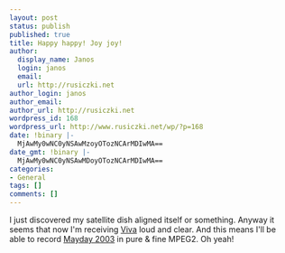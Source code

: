 ```yaml
---
layout: post
status: publish
published: true
title: Happy happy! Joy joy!
author:
  display_name: Janos
  login: janos
  email: 
  url: http://rusiczki.net
author_login: janos
author_email: 
author_url: http://rusiczki.net
wordpress_id: 168
wordpress_url: http://www.rusiczki.net/wp/?p=168
date: !binary |-
  MjAwMy0wNC0yNSAwMzoyOTozNCArMDIwMA==
date_gmt: !binary |-
  MjAwMy0wNC0yNSAwMDoyOTozNCArMDIwMA==
categories:
- General
tags: []
comments: []
---
```

<p>I just discovered my satellite dish aligned itself or something. Anyway it seems that now I'm receiving <a href="http://www.viva.tv">Viva</a> loud and clear. And this means I'll be able to record <a href="http://www.mayday.de">Mayday 2003</a> in pure & fine MPEG2. Oh yeah!</p>
